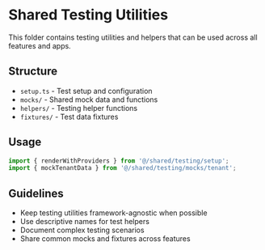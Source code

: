 # Shared Testing Utilities

This folder contains testing utilities and helpers that can be used across all features and apps.

## Structure

- `setup.ts` - Test setup and configuration
- `mocks/` - Shared mock data and functions
- `helpers/` - Testing helper functions
- `fixtures/` - Test data fixtures

## Usage

```typescript
import { renderWithProviders } from '@/shared/testing/setup';
import { mockTenantData } from '@/shared/testing/mocks/tenant';
```

## Guidelines

- Keep testing utilities framework-agnostic when possible
- Use descriptive names for test helpers
- Document complex testing scenarios
- Share common mocks and fixtures across features
